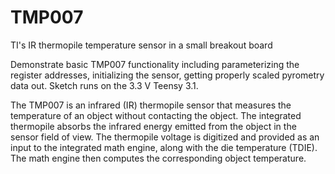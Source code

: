 # TMP007
TI's IR thermopile temperature sensor in a small breakout board

 Demonstrate basic TMP007 functionality including parameterizing the register addresses, initializing the sensor, 
 getting properly scaled pyrometry data out. Sketch runs on the 3.3 V Teensy 3.1.
 
 The TMP007 is an infrared (IR) thermopile sensor that measures the temperature of an object without 
 contacting the object. The integrated thermopile absorbs the infrared energy emitted from the object
 in the sensor field of view. The thermopile voltage is digitized and provided as an input to the integrated
 math engine, along with the die temperature (TDIE). The math engine then computes the corresponding object 
 temperature.
